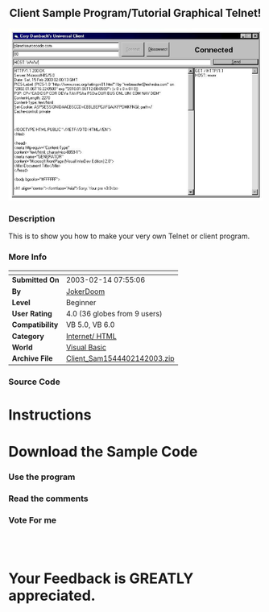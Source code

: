 ﻿<div align="center">

## Client Sample Program/Tutorial Graphical Telnet\!

<img src="PIC2003214211054614.jpg">
</div>

### Description

This is to show you how to make your very own Telnet or client program.
 
### More Info
 


<span>             |<span>
---                |---
**Submitted On**   |2003-02-14 07:55:06
**By**             |[JokerDoom](https://github.com/Planet-Source-Code/PSCIndex/blob/master/ByAuthor/jokerdoom.md)
**Level**          |Beginner
**User Rating**    |4.0 (36 globes from 9 users)
**Compatibility**  |VB 5\.0, VB 6\.0
**Category**       |[Internet/ HTML](https://github.com/Planet-Source-Code/PSCIndex/blob/master/ByCategory/internet-html__1-34.md)
**World**          |[Visual Basic](https://github.com/Planet-Source-Code/PSCIndex/blob/master/ByWorld/visual-basic.md)
**Archive File**   |[Client\_Sam1544402142003\.zip](https://github.com/Planet-Source-Code/jokerdoom-client-sample-program-tutorial-graphical-telnet__1-43213/archive/master.zip)





### Source Code

<h1>Instructions</h1>
<h1>Download the Sample Code</h3>
<h3>Use the program</h3>
<h3>Read the comments</h3>
<h3>Vote For me</h3>
<br><br>
<h1>Your Feedback is GREATLY appreciated.</h2>

